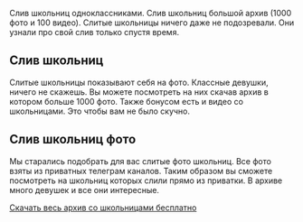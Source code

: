 <p>Слив школьниц одноклассниками. Слив школьниц большой архив (1000 фото и 100 видео). Слитые школьницы ничего даже не подозревали. Они узнали про свой слив только спустя время.</p>
<h2>Слив школьниц</h2>
<p>Слитые школьницы показывают себя на фото. Классные девушки, ничего не скажешь. Вы можете посмотреть на них скачав архив в котором больше 1000 фото. Также бонусом есть и видео со школьницами. Это чтобы вам не было скучно.</p>
<h2>Слив школьниц фото</h2>
<p>Мы старались подобрать для вас слитые фото школьниц. Все фото взяты из приватных телеграм каналов. Таким образом вы сможете посмотреть на школьниц которых слили прямо из приватки. В архиве много девушек и все они интересные.</p>
<p><a href="https://telegra.ph/Sliv-intimok-devushek-09-11">Скачать весь архив со школьницами бесплатно</a></p>
